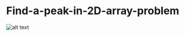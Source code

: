 # Find-a-peak-in-2D-array-problem

![alt text](https://www.baeldung.com/wp-content/uploads/sites/4/2020/09/0_0-1.png)
